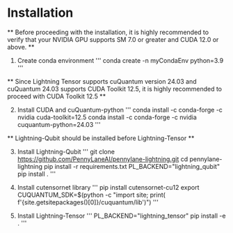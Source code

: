 # Installation
**
Before proceeding with the installation, it is highly recommended to verify that your NVIDIA GPU supports SM 7.0 or greater and CUDA 12.0 or above.
**

1. Create conda environment
'''
conda create -n myCondaEnv python=3.9
'''

**
Since Lightning Tensor supports cuQuantum version 24.03 and cuQuantum 24.03 supports CUDA Toolkit 12.5, it is highly recommended to proceed with CUDA Toolkit 12.5 
**

2. Install CUDA and cuQuantum-python
'''
conda install -c conda-forge -c nvidia cuda-toolkit=12.5
conda install -c conda-forge -c nvidia cuquantum-python=24.03
'''

**
Lightning-Qubit should be installed before Lightning-Tensor
**

3. Install Lightning-Qubit
'''
git clone https://github.com/PennyLaneAI/pennylane-lightning.git
cd pennylane-lightning
pip install -r requirements.txt
PL_BACKEND="lightning_qubit" pip install .
'''

4. Install cutensornet library
'''
pip install cutensornet-cu12
export CUQUANTUM_SDK=$(python -c "import site; print( f'{site.getsitepackages()[0]}/cuquantum/lib')")
'''

5. Install Lightning-Tensor
'''
PL_BACKEND="lightning_tensor" pip install -e .
'''

